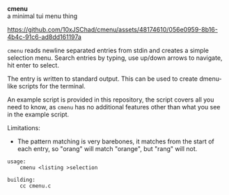 **cmenu** 
<br> a minimal tui menu thing

https://github.com/10xJSChad/cmenu/assets/48174610/056e0959-8b16-4b4c-91c6-ad8dd161197a


```cmenu``` reads newline separated entries from stdin and creates a simple selection menu. Search entries by typing, use up/down arrows to navigate, hit enter to select.

The entry is written to standard output. This can be used to create dmenu-like scripts for the terminal.

An example script is provided in this repository, the script covers all you need to know, as ```cmenu``` has no additional features other than what you see in the example script.

Limitations:
* The pattern matching is very barebones, it matches from the start of each entry, so "orang" will match "orange", but "rang" will not.

```
usage:
    cmenu <listing >selection

building:
    cc cmenu.c
```
